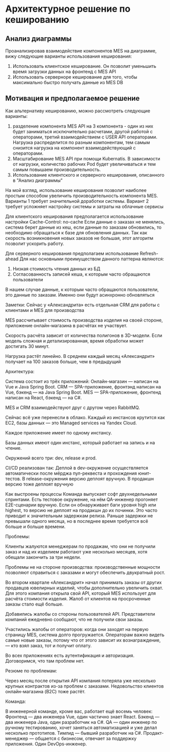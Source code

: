 # Архитектурное решение по кешированию

## Анализ диаграммы
Проанализировав взаимодействие компонентов MES на диаграмме, вижу следующие варианты использования кеширования:
1. Использовать клиентское кеширование. Он позволит уменьшить время загрузки данных на фронтенд с MES API
2. Использовать серверноре кеширование для того, чтобы максимально быстро получать данные из MES DB

## Мотивация и предполагаемое решение
Как альтернативу кешированию, можно рассмотреть следующие варианты:
1. разделение компонента MES API на 3 компонента - один из них будет заниматься исключительно расчетами, другой работой с операторами, третий взаимодействием с USER API операторами. Нагрузка распределится по разным компонентам, тем самым снизится нагрузка на компонент взаимодействующий с операторами. 
2. Масштабирование MES API при помощи Kubernatis. В зависимости от нагрузки, количество рабочих Pod будет увеличиваться и тем самым повышаем производительность.
3. Использование клиентского и серверного кеширования, описанного в "Анализ диаграммы"

На мой взгляд, использование кеширования позволит наиболее простым способом увеличить производительность компонента MES. Варианты 1 требует значительной доработки системы. Вариант 2 требует усложняет настройку системы и затраты на облачные сервисы

Для клиентского кеширования предполагается использование настройки Cache-Control: no-cache
Если данные о заказах не менялись, система берет данные из кеш, если данные по заказам обновились, то необходимо обращаться к базе для обновления данных. Так как скорость возникновения новых заказов не большая, этот алгоритм позволит ускорить работу.

Для серверного кеширования  предполагаем использование Refresh-ahead
Для нас основными преимуществом данного паттерна являются:
1. Низкая стоимость чтения данных из БД
2. Согласованность записей кеша, к которым часто обращаются пользователи

В нашем случае данные, к которым часто обращаются пользователи, это данные по заказам.  Именно они будут асинхронно обновляться  



Заметки:
Сейчас у «Александрита» есть отдельная CRM для работы с клиентами и MES для производства

MES рассчитывает стоимость производства изделия на своей стороне, приложение онлайн-магазина в расчётах не участвует.

Скорость расчёта зависит от количества полигонов в 3D-модели. Если модель сложная и детализированная, время обработки может достигать 30 минут.

Нагрузка растёт линейно. В среднем каждый месяц «Александрит» получает на 100 заказов больше, чем в предыдущий

Архитектура:

Система состоит из трёх приложений:
Онлайн-магазин — написан на Vue и Java Spring Boot.
CRM — SPA-приложение, фронтэнд написан на Vue, бэкенд — на Java Spring Boot.
MES — SPA-приложение, фронтенд написан на React, бэкенд — на C#.

MES и CRM взаимодействуют друг с другом через RabbitMQ.


 




Сейчас всё уже перенесли в облако. Каждый из инстансов крутится как EC2, базы данных — это Managed services на Yandex Cloud.

 Каждое приложение имеет по одному инстансу.

 Базы данных имеют один инстанс, который работает на запись и на чтение.
 
 Окружений всего три: dev, release и prod.
 
 CI/CD реализован так:
Деплой в dev-окружение осуществляется автоматически после мёрджа пул-реквеста и прохождения юнит-тестов.
В release-окружения версию деплоят вручную.
В продакшн версию тоже деплоят вручную

Как выстроены процессы
Команда выпускает софт двухнедельными спринтами. Есть тестовое окружение, на нём QA-инженер прогоняет E2E-сценарии вручную. Если он обнаруживает баги уровня high или highest, то версию не деплоят на продакшн до их починки. Это часто приводит к значительным задержкам релиза. Раньше задержки не превышали одного месяца, но в последнее время требуется всё больше и больше времени.





Проблемы:

Клиенты жалуются менеджерам по продажам, что они не получили заказ и над их изделием работают уже несколько месяцев, хотя обещали закончить за три недели. 

Проблемы не на стороне производства: производственные мощности позволяют справиться с заказами и могут обеспечить двукратный рост.

Во втором квартале «Александрит» начал принимать заказы от других продавцов ювелирных изделий, чтобы дополнительно увеличить охват. Для этого компания открыла свой API, который MES использует для расчёта стоимости изделия.  Жалоб от клиентов на просроченные заказы стало ещё больше.

Добавились жалобы со стороны пользователей API. Представители компаний ежедневно сообщают, что не получили свои заказы.

Участились жалобы от операторов: когда они заходят на первую страницу MES, система долго прогружается. Операторам важно видеть самые новые заказы, потому что от этого зависит их вознаграждение, — кто взял заказ, тот и получит оплату.



Во всех приложениях есть аутентификация и авторизация. Договоримся, что там проблем нет. 

Резюме по проблемам:

Через месяц после открытия API компания потеряла уже несколько крупных контрактов из-за проблем с заказами. Недовольство клиентов онлайн-магазина (B2C) тоже растёт. 

Команда:

В инженерной команде, кроме вас, работает ещё восемь человек:
Фронтенд — два инженера Vue, один частично знает React.
Бэкенд — два инженера Java, один разработчик на C#.
QA — один инженер по ручному тестированию, хочет заняться автоматизацией и уже делал несколько прототипов.
Тимлид — бывший разработчик на C#.
Продакт-менеджер — общается с бизнесом, отвечает за поддержку приложения.
Один DevOps-инженер.